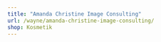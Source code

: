 ```yaml
---
title: "Amanda Christine Image Consulting"
url: /wayne/amanda-christine-image-consulting/
shop: Kosmetik
---
```

